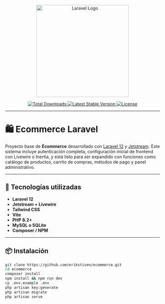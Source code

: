 <p align="center">
  <a href="https://laravel.com" target="_blank">
    <img src="https://raw.githubusercontent.com/laravel/art/master/logo-lockup/5%20SVG/2%20CMYK/1%20Full%20Color/laravel-logolockup-cmyk-red.svg" width="300" alt="Laravel Logo">
  </a>
</p>

<p align="center">
  <a href="https://packagist.org/packages/laravel/framework">
    <img src="https://img.shields.io/packagist/dt/laravel/framework" alt="Total Downloads">
  </a>
  <a href="https://packagist.org/packages/laravel/framework">
    <img src="https://img.shields.io/packagist/v/laravel/framework" alt="Latest Stable Version">
  </a>
  <a href="https://opensource.org/licenses/MIT">
    <img src="https://img.shields.io/badge/license-MIT-blue.svg" alt="License">
  </a>
</p>

---

# 🛍️ Ecommerce Laravel

Proyecto base de **Ecommerce** desarrollado con [Laravel 12](https://laravel.com) y [Jetstream](https://jetstream.laravel.com). Este sistema incluye autenticación completa, configuración inicial de frontend con Livewire o Inertia, y está listo para ser expandido con funciones como catálogo de productos, carrito de compras, métodos de pago y panel administrativo.

---

## 🚀 Tecnologías utilizadas

- **Laravel 12**
- **Jetstream + Livewire**
- **Tailwind CSS**
- **Vite**
- **PHP 8.2+**
- **MySQL o SQLite**
- **Composer / NPM**

---

## 📦 Instalación

```bash
git clone https://github.com/erikstiven/ecommerce.git
cd ecommerce
composer install
npm install && npm run dev
cp .env.example .env
php artisan key:generate
php artisan migrate
php artisan serve
